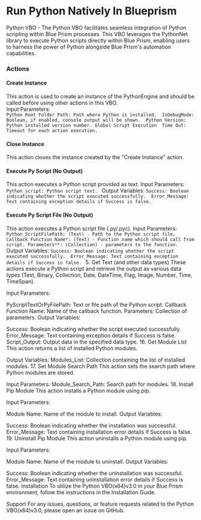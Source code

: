 # Run Python Natively In Blueprism #

Python VBO - The Python VBO facilitates seamless integration of Python scripting within Blue Prism processes. This VBO leverages the PythonNet library to execute Python scripts directly within Blue Prism, enabling users to harness the power of Python alongside Blue Prism's automation capabilities.

### Actions ###

#### Create Instance ####
This action is used to create an instance of the PythonEngine and should be called before using other actions in this VBO.<br>
Input Parameters: <br>
`Python Root Folder Path: Path where Python is installed. 
IsDebugMode: Boolean, if enabled, console output will be shown. 
Python Version: Python installed version number. Global Script Execution 
Time Out: Timeout for each action execution.`

#### Close Instance ####
This action closes the instance created by the "Create Instance" action.

#### Execute Py Script (No Output) ####
This action executes a Python script provided as text.
Input Parameters: 
`Python_script: Python script text. `
Output Variables:
`Success: Boolean indicating whether the script executed successfully. 
Error_Message: Text containing exception details if Success is false. `
#### Execute Py Script File (No Output) ####
This action executes a Python script file (.py/.pyc).
Input Parameters:
`Python_ScriptFilePath: (Text) - Path to the Python script file.
Callback Function Name*: (Text) - Function name which should call from script.
Parameters**: (Collection) - parameters to the function.`
Output Variables:
`Success: Boolean indicating whether the script executed successfully. 
Error_Message: Text containing exception details if Success is false. `
5. Get Text (and other data types) 
These actions execute a Python script and retrieve the output as various data types (Text, Binary, Collection, Date, DateTime, Flag, Image, Number, Time, TimeSpan).

Input Parameters:

PyScriptTextOrPyFilePath: Text or file path of the Python script. Callback Function Name: Name of the callback function. Parameters: Collection of parameters. Output Variables:

Success: Boolean indicating whether the script executed successfully. Error_Message: Text containing exception details if Success is false. Script_Output: Output data in the specified data type. 16. Get Module List This action returns a list of installed Python modules.

Output Variables: Modules_List: Collection containing the list of installed modules. 17. Set Module Search Path This action sets the search path where Python modules are stored.

Input Parameters: Module_Search_Path: Search path for modules. 18. Install Pip Module This action installs a Python module using pip.

Input Parameters:

Module Name: Name of the module to install. Output Variables:

Success: Boolean indicating whether the installation was successful. Error_Message: Text containing installation error details if Success is false. 19. Uninstall Pip Module This action uninstalls a Python module using pip.

Input Parameters:

Module Name: Name of the module to uninstall. Output Variables:

Success: Boolean indicating whether the uninstallation was successful. Error_Message: Text containing uninstallation error details if Success is false. Installation To utilize the Python VBO(x64)v3.0 in your Blue Prism environment, follow the instructions in the Installation Guide.

Support For any issues, questions, or feature requests related to the Python VBO(x64)v3.0, please open an issue on GitHub.
